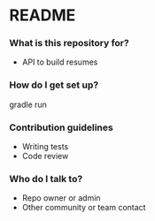 # README #

### What is this repository for? ###

* API to build resumes

### How do I get set up? ###

gradle run

### Contribution guidelines ###

* Writing tests
* Code review

### Who do I talk to? ###

* Repo owner or admin
* Other community or team contact